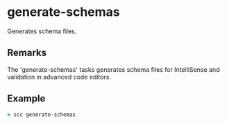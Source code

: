generate-schemas
===========
Generates schema files.

Remarks
-------
The 'generate-schemas' tasks generates schema files for IntelliSense and validation in advanced code editors.

Example
-------
```cmd
> scc generate-schemas
```

